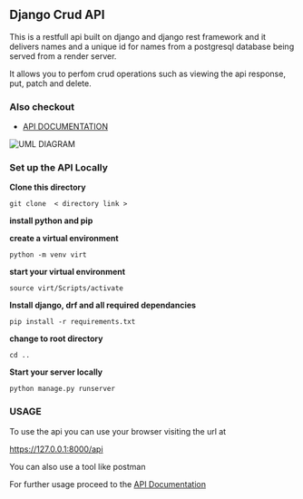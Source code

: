 ## Django Crud API

This is a restfull api built on django and django rest framework and it delivers names and a unique id for names from a postgresql database being served from a render server.


It allows you to perfom crud operations such as viewing the api response, put, patch and delete.


### Also checkout

- [API DOCUMENTATION](https://github.com/BasilNjoga/zuri-backend/blob/main/restapi-crud-operations/DOCUMENTATION.md)

![UML DIAGRAM](https://content.codecademy.com/courses/learn-cpp/community-challenge/highfive.gif 'Model and Classes UML')



### Set up the API Locally

**Clone this directory**

```
git clone  < directory link >

```

**install python and pip**

**create a virtual environment**

```
python -m venv virt

```
**start your virtual environment**

```
source virt/Scripts/activate

```

**Install django, drf and all required dependancies**

```
pip install -r requirements.txt

```


**change to root directory**

```
cd ..

```



**Start your server locally**

```
python manage.py runserver

```


### USAGE

To use the api you can use your browser visiting the url at

https://127.0.0.1:8000/api

You can also use a tool like postman 


For further usage proceed to the [API Documentation](https://github.com/BasilNjoga/zuri-backend/blob/main/restapi-crud-operations/DOCUMENTATION.md)


